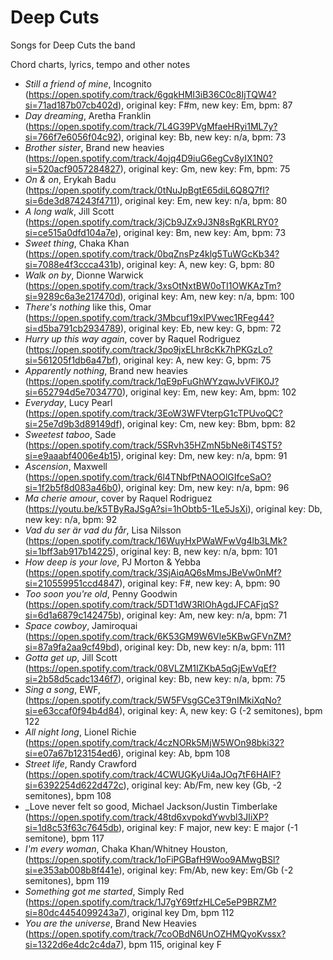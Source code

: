 # Deep Cuts

Songs for Deep Cuts the band

Chord charts, lyrics, tempo and other notes

- _Still a friend of mine_, Incognito (https://open.spotify.com/track/6gqkHMI3iB36C0c8IjTQW4?si=71ad187b07cb402d), original key: F#m, new key: Em, bpm: 87
- _Day dreaming_, Aretha Franklin (https://open.spotify.com/track/7L4G39PVgMfaeHRyi1ML7y?si=766f7e6056f04c92), original key: Bb, new key: n/a, bpm: 73
- _Brother sister_, Brand new heavies (https://open.spotify.com/track/4ojq4D9iuG6egCv8yIX1N0?si=520acf9057284827), original key: Gm, new key: Fm, bpm: 75
- _On & on_, Erykah Badu (https://open.spotify.com/track/0tNuJpBgtE65diL6Q8Q7fI?si=6de3d874243f4711), original key: Em, new key: n/a, bpm: 80
- _A long walk_, Jill Scott (https://open.spotify.com/track/3jCb9JZx9J3N8sRgKRLRY0?si=ce515a0dfd104a7e), original key: Bm, new key: Am, bpm: 73
- _Sweet thing_, Chaka Khan (https://open.spotify.com/track/0bqZnsPz4klg5TuWGcKb34?si=7088e4f3ccca431b), original key: A, new key: G, bpm: 80
- _Walk on by_, Dionne Warwick (https://open.spotify.com/track/3xsOtNxtBW0oTI1OWKAzTm?si=9289c6a3e217470d), original key: Am, new key: n/a, bpm: 100
- _There's nothing_ like this, Omar (https://open.spotify.com/track/3Mbcuf19xIPVwec1RFeg44?si=d5ba791cb2934789), original key: Eb, new key: G, bpm: 72
- _Hurry up this way again_, cover by Raquel Rodriguez (https://open.spotify.com/track/3po9jxELhr8cKk7hPKGzLo?si=561205f1db6a47bf), original key: A, new key: G, bpm: 75
- _Apparently nothing_, Brand new heavies (https://open.spotify.com/track/1qE9pFuGhWYzqwJvVFlK0J?si=652794d5e7034770), original key: Em, new key: Am, bpm: 102
- _Everyday_, Lucy Pearl (https://open.spotify.com/track/3EoW3WFVterpG1cTPUvoQC?si=25e7d9b3d89149df), original key: Cm, new key: Bbm, bpm: 82
- _Sweetest taboo_, Sade (https://open.spotify.com/track/5SRvh35HZmN5bNe8iT4ST5?si=e9aaabf4006e4b15), original key: Dm, new key: n/a, bpm: 91
- _Ascension_, Maxwell (https://open.spotify.com/track/6l4TNbfPtNAOOlGIfceSaO?si=1f2b5f8d083a46b0), original key: Dm, new key: n/a, bpm: 96
- _Ma cherie amour_, cover by Raquel Rodriguez (https://youtu.be/k5TByRaJSgA?si=1hObtb5-1Le5JsXi), original key: Db, new key: n/a, bpm: 92
- _Vad du ser är vad du får_, Lisa Nilsson (https://open.spotify.com/track/16WuyHxPWaWFwVg4lb3LMk?si=1bff3ab917b14225), original key: B, new key: n/a, bpm: 101
- _How deep is your love_, PJ Morton & Yebba (https://open.spotify.com/track/3SjAiqAQ6sMmsJBeVw0nMf?si=210559951ccd4847), original key: F#, new key: A, bpm: 90
- _Too soon you're old_, Penny Goodwin (https://open.spotify.com/track/5DT1dW3RlOhAgdJFCAFjqS?si=6d1a6879c142475b), original key: Am, new key: n/a, bpm: 71
- _Space cowboy_, Jamiroquai (https://open.spotify.com/track/6K53GM9W6Vle5KBwGFVnZM?si=87a9fa2aa9cf49bd), original key: Db, new key: n/a, bpm: 111
- _Gotta get up_, Jill Scott (https://open.spotify.com/track/08VLZM1IZKbA5qGjEwVqEf?si=2b58d5cadc1346f7), original key: Bb, new key: n/a, bpm: 75
- _Sing a song_, EWF, (https://open.spotify.com/track/5W5FVsgGCe3T9nIMkiXqNo?si=e63ccaf0f94b4d84), original key: A, new key: G (-2 semitones), bpm 122
- _All night long_, Lionel Richie (https://open.spotify.com/track/4czNORk5MjW5WOn98bki32?si=e07a67b123154ed6), original key: Ab, bpm 108
- _Street life_, Randy Crawford (https://open.spotify.com/track/4CWUGKyUi4aJOq7tF6HAIF?si=6392254d622d472c), original key: Ab/Fm, new key (Gb, -2 semitones), bpm 108
- _Love never felt so good, Michael Jackson/Justin Timberlake (https://open.spotify.com/track/48td6xvpokdYwvbl3JIiXP?si=1d8c53f63c7645db), original key: F major, new key: E major (-1 semitone), bpm 117
- _I'm every woman_, Chaka Khan/Whitney Houston, (https://open.spotify.com/track/1oFiPGBafH9Woo9AMwgBSl?si=e353ab008b8f441e), original key: Fm/Ab, new key: Em/Gb (-2 semitones), bpm 119 
- _Something got me started_, Simply Red (https://open.spotify.com/track/1J7gY69tfzHLCe5eP9BRZM?si=80dc4454099243a7), original key Dm, bpm 112
- _You are the universe_, Brand New Heavies (https://open.spotify.com/track/7coOBdN6UnOZHMQyoKvssx?si=1322d6e4dc2c4da7), bpm 115, original key F